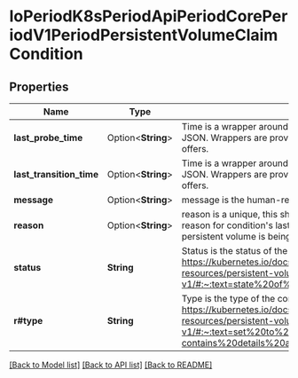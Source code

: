 # IoPeriodK8sPeriodApiPeriodCorePeriodV1PeriodPersistentVolumeClaimCondition

## Properties

Name | Type | Description | Notes
------------ | ------------- | ------------- | -------------
**last_probe_time** | Option<**String**> | Time is a wrapper around time.Time which supports correct marshaling to YAML and JSON.  Wrappers are provided for many of the factory methods that the time package offers. | [optional]
**last_transition_time** | Option<**String**> | Time is a wrapper around time.Time which supports correct marshaling to YAML and JSON.  Wrappers are provided for many of the factory methods that the time package offers. | [optional]
**message** | Option<**String**> | message is the human-readable message indicating details about last transition. | [optional]
**reason** | Option<**String**> | reason is a unique, this should be a short, machine understandable string that gives the reason for condition's last transition. If it reports \"Resizing\" that means the underlying persistent volume is being resized. | [optional]
**status** | **String** | Status is the status of the condition. Can be True, False, Unknown. More info: https://kubernetes.io/docs/reference/kubernetes-api/config-and-storage-resources/persistent-volume-claim-v1/#:~:text=state%20of%20pvc-,conditions.status,-(string)%2C%20required | 
**r#type** | **String** | Type is the type of the condition. More info: https://kubernetes.io/docs/reference/kubernetes-api/config-and-storage-resources/persistent-volume-claim-v1/#:~:text=set%20to%20%27ResizeStarted%27.-,PersistentVolumeClaimCondition,-contains%20details%20about | 

[[Back to Model list]](../README.md#documentation-for-models) [[Back to API list]](../README.md#documentation-for-api-endpoints) [[Back to README]](../README.md)


